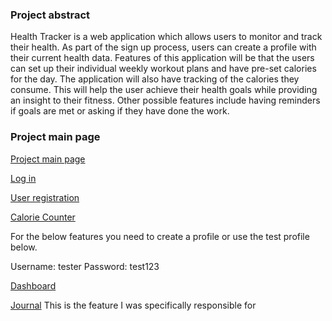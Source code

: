 ### Project abstract
Health Tracker is a web application which allows users to monitor and track their health. As part of the sign up process, users can create a profile with their current health data. Features of this application will be that the users can set up their individual weekly workout plans and have pre-set calories for the day. The application will also have tracking of the calories they consume. This will help the user achieve their health goals while providing an insight to their fitness. Other possible features include having reminders if goals are met or asking if they have done the work.

### Project main page

[Project main page](https://cmpt276-spring-group-project.herokuapp.com)

[Log in](https://cmpt276-spring-group-project.herokuapp.com/login.html)

[User registration](https://cmpt276-spring-group-project.herokuapp.com/SignUp.html)

[Calorie Counter](https://cmpt276-spring-group-project.herokuapp.com/food_search)

For the below features you need to create a profile or use the test profile below.

Username: tester
Password: test123

[Dashboard](https://cmpt276-spring-group-project.herokuapp.com/dashboard)

[Journal](https://cmpt276-spring-group-project.herokuapp.com/journal) This is the feature I was specifically responsible for




